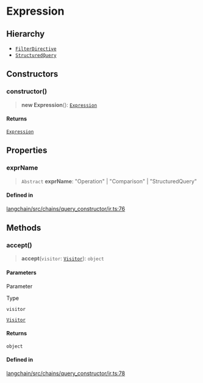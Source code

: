 Expression
==========

Hierarchy[](#hierarchy "Direct link to Hierarchy")
---------------------------------------------------

*   [`FilterDirective`](/docs/api/chains_query_constructor_ir/classes/FilterDirective)
*   [`StructuredQuery`](/docs/api/chains_query_constructor_ir/classes/StructuredQuery)

Constructors[](#constructors "Direct link to Constructors")
------------------------------------------------------------

### constructor()[](#constructor "Direct link to constructor()")

> **new Expression**(): [`Expression`](/docs/api/chains_query_constructor_ir/classes/Expression)

#### Returns[](#returns "Direct link to Returns")

[`Expression`](/docs/api/chains_query_constructor_ir/classes/Expression)

Properties[](#properties "Direct link to Properties")
------------------------------------------------------

### exprName[](#exprname "Direct link to exprName")

> `Abstract` **exprName**: "Operation" | "Comparison" | "StructuredQuery"

#### Defined in[](#defined-in "Direct link to Defined in")

[langchain/src/chains/query\_constructor/ir.ts:76](https://github.com/hwchase17/langchainjs/blob/1c1274d/langchain/src/chains/query_constructor/ir.ts#L76)

Methods[](#methods "Direct link to Methods")
---------------------------------------------

### accept()[](#accept "Direct link to accept()")

> **accept**(`visitor`: [`Visitor`](/docs/api/chains_query_constructor_ir/classes/Visitor)): `object`

#### Parameters[](#parameters "Direct link to Parameters")

Parameter

Type

`visitor`

[`Visitor`](/docs/api/chains_query_constructor_ir/classes/Visitor)

#### Returns[](#returns-1 "Direct link to Returns")

`object`

#### Defined in[](#defined-in-1 "Direct link to Defined in")

[langchain/src/chains/query\_constructor/ir.ts:78](https://github.com/hwchase17/langchainjs/blob/1c1274d/langchain/src/chains/query_constructor/ir.ts#L78)